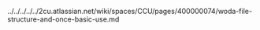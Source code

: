 ../../../../../2cu.atlassian.net/wiki/spaces/CCU/pages/400000074/woda-file-structure-and-once-basic-use.md